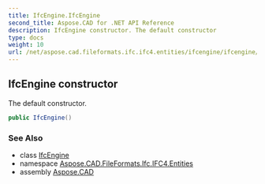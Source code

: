 ```yaml
---
title: IfcEngine.IfcEngine
second_title: Aspose.CAD for .NET API Reference
description: IfcEngine constructor. The default constructor
type: docs
weight: 10
url: /net/aspose.cad.fileformats.ifc.ifc4.entities/ifcengine/ifcengine/
---
```

## IfcEngine constructor

The default constructor.

```csharp
public IfcEngine()
```

### See Also

* class [IfcEngine](../)
* namespace [Aspose.CAD.FileFormats.Ifc.IFC4.Entities](../../ifcengine/)
* assembly [Aspose.CAD](../../../)


